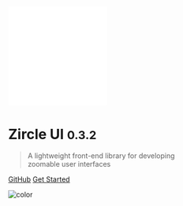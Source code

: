 
<img src="_images/logo-light.svg" width="200" >

# Zircle UI <small>0.3.2</small>

> A lightweight front-end library for developing <br> zoomable user interfaces

[GitHub](https://github.com/zircleui/zircleUI)
[Get Started](?id=introduction)

![color](#179CDE)